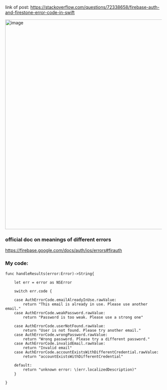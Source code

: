 link of post: https://stackoverflow.com/questions/72338658/firebase-auth-and-firestone-error-code-in-swift

<img width="674" alt="image" src="https://user-images.githubusercontent.com/81428296/209899948-6725cbde-cdbb-41af-8806-f2206f606283.png">


### official doc on meanings of different errors
https://firebase.google.com/docs/auth/ios/errors#firauth


### My code:

    func handleResults(error:Error)->String{
        
        let err = error as NSError
        
        switch err.code {
            
        case AuthErrorCode.emailAlreadyInUse.rawValue:
            return "This email is already in use. Please use another email."
        case AuthErrorCode.weakPassword.rawValue:
            return "Password is too weak. Please use a strong one"
            
        case AuthErrorCode.userNotFound.rawValue:
            return "User is not found. Please try another email."
        case AuthErrorCode.wrongPassword.rawValue:
            return "Wrong password. Please try a different password."
        case AuthErrorCode.invalidEmail.rawValue:
            return "Invalid email"
        case AuthErrorCode.accountExistsWithDifferentCredential.rawValue:
            return "accountExistsWithDifferentCredential"
            
        default:
            return "unknown error: \(err.localizedDescription)"
        }
        
    }
